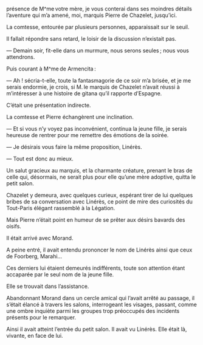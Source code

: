 présence de M^me votre mère, je vous conterai dans ses moindres détails l’aventure qui m’a amené, moi, marquis Pierre de Chazelet, jusqu’ici.

La comtesse, entourée par plusieurs personnes, apparaissait sur le seuil.

Il fallait répondre sans retard, le loisir de la discussion n’existait pas.

— Demain soir, fit-elle dans un murmure, nous serons seules ; nous vous attendrons.

Puis courant à M^me de Armencita :

— Ah ! sécria-t-elle, toute la fantasmagorie de ce soir m’a brisée, et
je me serais endormie, je crois, si M. le marquis de Chazelet n’avait réussi à
m’intéresser à une histoire de gitana qu’il rapporte d’Espagne.

C’était une présentation indirecte.

La comtesse et Pierre échangèrent une inclination.

— Et si vous n’y voyez pas inconvénient, continua la jeune fille, je serais
heureuse de rentrer pour me remettre des émotions de la soirée.

— Je désirais vous faire la même proposition, Linérès.

— Tout est donc au mieux.

Un salut gracieux au marquis, et la charmante créature, prenant le bras de celle qui, désormais, ne serait plus pour elle qu’une mère adoptive, quitta
le petit salon.

Chazelet y demeura, avec quelques curieux, espérant tirer de lui quelques bribes de sa conversation avec Linérès, ce point de mire des curiosités du
Tout-Paris élégant rassemblé à la Légation.

Mais Pierre n’était point en humeur de se prêter aux désirs bavards des oisifs.

Il était arrivé avec Morand.

A peine entré, il avait entendu prononcer le nom de Linérès ainsi que ceux de
Foorberg, Marahi…

Ces derniers lui étaient demeurés indifférents, toute son attention étant
accaparée par le seul nom de la jeune fille.

Elle se trouvait dans l’assistance.

Abandonnant Morand dans un cercle amical qui l’avait arrêté au passage, il s’était élancé à travers les salons, interrogeant les visages, passant,
comme une ombre inquiète parmi les groupes trop préoccupés des incidents
présents pour le remarquer.

Ainsi il avait atteint l’entrée du petit salon. Il avait vu Linérès. Elle
était là, vivante, en face de lui.
